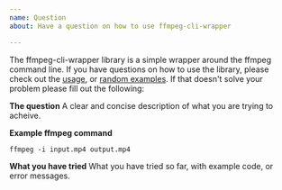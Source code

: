 ```yaml
---
name: Question
about: Have a question on how to use ffmpeg-cli-wrapper

---
```


The ffmpeg-cli-wrapper library is a simple wrapper around the ffmpeg command line. If you have questions on how to use the library, please check out the [usage](https://github.com/bramp/ffmpeg-cli-wrapper#usage), or [random examples](https://github.com/bramp/ffmpeg-cli-wrapper/wiki/Random-Examples). If that doesn't solve your problem please fill out the following:

**The question**
A clear and concise description of what you are trying to acheive.

**Example ffmpeg command**
```shell
ffmpeg -i input.mp4 output.mp4
```

**What you have tried**
What you have tried so far, with example code, or error messages.
